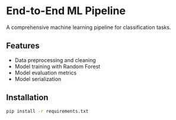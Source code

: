 # End-to-End ML Pipeline

A comprehensive machine learning pipeline for classification tasks.

## Features
- Data preprocessing and cleaning
- Model training with Random Forest
- Model evaluation metrics
- Model serialization

## Installation
```bash
pip install -r requirements.txt
